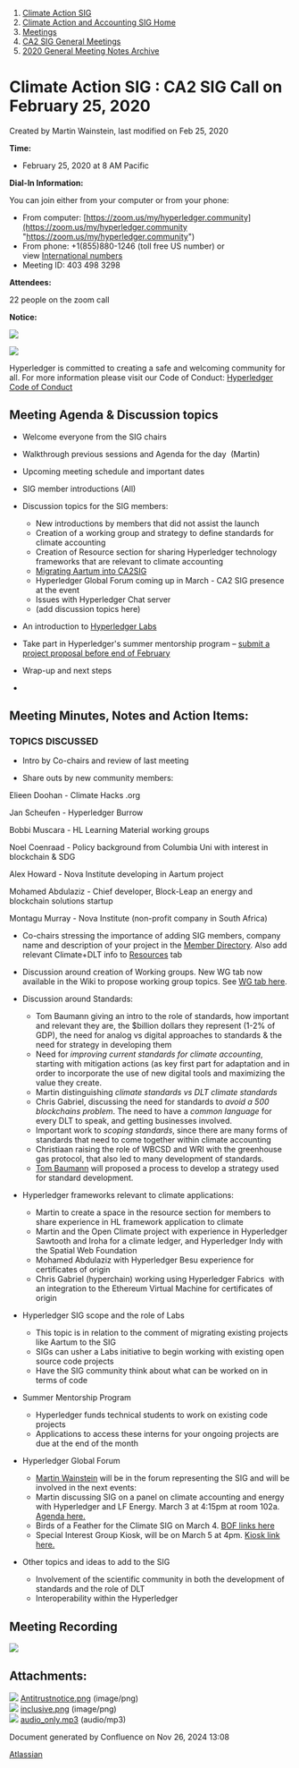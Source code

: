 1. [Climate Action SIG](index.html)
2. [Climate Action and Accounting SIG Home](Climate-Action-and-Accounting-SIG-Home_19005445.html)
3. [Meetings](Meetings_19005583.html)
4. [CA2 SIG General Meetings](CA2-SIG-General-Meetings_19006785.html)
5. [2020 General Meeting Notes Archive](2020-General-Meeting-Notes-Archive_19005643.html)

# Climate Action SIG : CA2 SIG Call on February 25, 2020

Created by Martin Wainstein, last modified on Feb 25, 2020

**Time:**

- February 25, 2020 at 8 AM Pacific

**Dial-In Information:**

You can join either from your computer or from your phone:

- From computer: [https://zoom.us/my/hyperledger.community](https://zoom.us/my/hyperledger.community "https://zoom.us/my/hyperledger.community")
- From phone: +1(855)880-1246 (toll free US number) or view [International numbers](https://zoom.us/u/bAaJoyznp)
- Meeting ID: 403 498 3298

**Attendees:**

22 people on the zoom call

**Notice:**

**![](attachments/19005681/19005683.png?height=250)**

![](attachments/19005681/19005684.png?height=250)

Hyperledger is committed to creating a safe and welcoming community for all. For more information please visit our Code of Conduct: [Hyperledger Code of Conduct](https://lf-hyperledger.atlassian.net/wiki/display/HYP/Hyperledger+Code+of+Conduct)

## **Meeting Agenda &amp; Discussion topics**

- Welcome everyone from the SIG chairs
- Walkthrough previous sessions and Agenda for the day  (Martin)
- Upcoming meeting schedule and important dates
- SIG member introductions (All)
- Discussion topics for the SIG members: 
  
  - New introductions by members that did not assist the launch
  
  <!--THE END-->
  
  - Creation of a working group and strategy to define standards for climate accounting
  - Creation of Resource section for sharing Hyperledger technology frameworks that are relevant to climate accounting
  - [Migrating Aartum into CA2SIG](https://lists.hyperledger.org/g/climate-sig/topic/migrating_aartum_into/70242284?p=%2C%2C%2C20%2C0%2C0%2C0%3A%3Arecentpostdate%2Fsticky%2C%2C%2C20%2C2%2C0%2C70242284)
  - Hyperledger Global Forum coming up in March - CA2 SIG presence at the event
  - Issues with Hyperledger Chat server
  - (add discussion topics here)
- An introduction to [Hyperledger Labs](https://hyperledger-labs.github.io/)
- Take part in Hyperledger's summer mentorship program – [submit a project proposal before end of February](https://lf-hyperledger.atlassian.net/wiki/display/INTERN/Mentorship+Projects)
- Wrap-up and next steps
- 
  

## **Meeting Minutes, Notes and Action Items:**

### **TOPICS DISCUSSED**

- Intro by Co-chairs and review of last meeting

<!--THE END-->

- Share outs by new community members:

Elieen Doohan - Climate Hacks .org

Jan Scheufen - Hyperledger Burrow

Bobbi Muscara - HL Learning Material working groups

Noel Coenraad - Policy background from Columbia Uni with interest in blockchain &amp; SDG

Alex Howard - Nova Institute developing in Aartum project

Mohamed Abdulaziz - Chief developer, Block-Leap an energy and blockchain solutions startup

Montagu Murray - Nova Institute (non-profit company in South Africa)

- Co-chairs stressing the importance of adding SIG members, company name and description of your project in the [Member Directory](Member-Directory_19005585.html). Also add relevant Climate+DLT info to [Resources](Resources_19005603.html) tab
- Discussion around creation of Working groups. New WG tab now available in the Wiki to propose working group topics. See [WG tab here](Working-Groups_19005701.html).
- Discussion around Standards: 
  
  - Tom Baumann giving an intro to the role of standards, how important and relevant they are, the $billion dollars they represent (1-2% of GDP), the need for analog vs digital approaches to standards &amp; the need for strategy in developing them
  - Need for *improving current standards for climate accounting*, starting with mitigation actions (as key first part for adaptation and in order to incorporate the use of new digital tools and maximizing the value they create.
  - Martin distinguishing *climate standards vs DLT climate standards*
  - Chris Gabriel, discussing the need for standards to *avoid a 500 blockchains problem*. The need to have a *common language* for every DLT to speak, and getting businesses involved.
  - Important work to *scoping standards*, since there are many forms of standards that need to come together within climate accounting
  - Christiaan raising the role of WBCSD and WRI with the greenhouse gas protocol, that also led to many development of standards.
  - [Tom Baumann](https://lf-hyperledger.atlassian.net/wiki/people/712020:14d5259a-b44f-4c1b-b62a-c61d0d32a595?ref=confluence) will proposed a process to develop a strategy used for standard development.
- Hyperledger frameworks relevant to climate applications:
  
  - Martin to create a space in the resource section for members to share experience in HL framework application to climate
  - Martin and the Open Climate project with experience in Hyperledger Sawtooth and Iroha for a climate ledger, and Hyperledger Indy with the Spatial Web Foundation
  - Mohamed Abdulaziz with Hyperledger Besu experience for certificates of origin
  - Chris Gabriel (hyperchain) working using Hyperledger Fabrics  with an integration to the Ethereum Virtual Machine for certificates of origin
- Hyperledger SIG scope and the role of Labs
  
  - This topic is in relation to the comment of migrating existing projects like Aartum to the SIG
  - SIGs can usher a Labs initiative to begin working with existing open source code projects
  - Have the SIG community think about what can be worked on in terms of code
- Summer Mentorship Program 
  
  - Hyperledger funds technical students to work on existing code projects
  - Applications to access these interns for your ongoing projects are due at the end of the month
- Hyperledger Global Forum
  
  - [Martin Wainstein](https://lf-hyperledger.atlassian.net/wiki/people/5af98bd1e608115790242590?ref=confluence) will be in the forum representing the SIG and will be involved in the next events:
  - Martin discussing SIG on a panel on climate accounting and energy with Hyperledger and LF Energy. March 3 at 4:15pm at room 102a. [Agenda here.](https://events19.linuxfoundation.org/events/hyperledger-global-forum-2020/program/agenda/)
  - Birds of a Feather for the Climate SIG on March 4. [BOF links here](https://lf-hyperledger.atlassian.net/wiki/spaces/HGF/pages/22708299/BOF+tables)
  - Special Interest Group Kiosk, will be on March 5 at 4pm. [Kiosk link here.](https://lf-hyperledger.atlassian.net/wiki/spaces/HGF/pages/22708301/Special+Interest+Group+Kiosk)
- Other topics and ideas to add to the SIG
  
  - Involvement of the scientific community in both the development of standards and the role of DLT
  - Interoperability within the Hyperledger

## Meeting Recording

![](plugins/servlet/confluence/placeholder/unknown-attachment)

## Attachments:

![](images/icons/bullet_blue.gif) [Antitrustnotice.png](attachments/19005681/19005683.png) (image/png)  
![](images/icons/bullet_blue.gif) [inclusive.png](attachments/19005681/19005684.png) (image/png)  
![](images/icons/bullet_blue.gif) [audio\_only.mp3](attachments/19005681/19005709.mp3) (audio/mp3)

Document generated by Confluence on Nov 26, 2024 13:08

[Atlassian](http://www.atlassian.com/)
